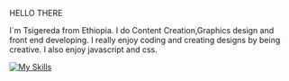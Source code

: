 HELLO THERE

I´m Tsigereda from Ethiopia. I do Content Creation,Graphics design and front end developing. I really enjoy coding and creating designs by being creative.
I also enjoy javascript and css.

[![My Skills](https://skillicons.dev/icons?i=js,html,css,ps,ai,python)](https://skillicons.dev)
